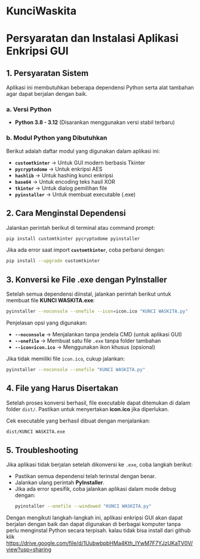 # KunciWaskita
# Persyaratan dan Instalasi Aplikasi Enkripsi GUI

## 1. Persyaratan Sistem
Aplikasi ini membutuhkan beberapa dependensi Python serta alat tambahan agar dapat berjalan dengan baik.

### a. Versi Python
- **Python 3.8 - 3.12** (Disarankan menggunakan versi stabil terbaru)

### b. Modul Python yang Dibutuhkan
Berikut adalah daftar modul yang digunakan dalam aplikasi ini:
- **`customtkinter`** → Untuk GUI modern berbasis Tkinter
- **`pycryptodome`** → Untuk enkripsi AES
- **`hashlib`** → Untuk hashing kunci enkripsi
- **`base64`** → Untuk encoding teks hasil XOR
- **`tkinter`** → Untuk dialog pemilihan file
- **`pyinstaller`** → Untuk membuat executable (.exe)

## 2. Cara Menginstal Dependensi
Jalankan perintah berikut di terminal atau command prompt:
```sh
pip install customtkinter pycryptodome pyinstaller
```
Jika ada error saat import **`customtkinter`**, coba perbarui dengan:
```sh
pip install --upgrade customtkinter
```

## 3. Konversi ke File .exe dengan PyInstaller
Setelah semua dependensi diinstal, jalankan perintah berikut untuk membuat file **KUNCI WASKITA.exe**:
```sh
pyinstaller --noconsole --onefile --icon=icon.ico "KUNCI WASKITA.py"
```
Penjelasan opsi yang digunakan:
- **`--noconsole`** → Menjalankan tanpa jendela CMD (untuk aplikasi GUI)
- **`--onefile`** → Membuat satu file `.exe` tanpa folder tambahan
- **`--icon=icon.ico`** → Menggunakan ikon khusus (opsional)

Jika tidak memiliki file `icon.ico`, cukup jalankan:
```sh
pyinstaller --noconsole --onefile "KUNCI WASKITA.py"
```

## 4. File yang Harus Disertakan
Setelah proses konversi berhasil, file executable dapat ditemukan di dalam folder `dist/`. Pastikan untuk menyertakan **icon.ico** jika diperlukan.

Cek executable yang berhasil dibuat dengan menjalankan:
```sh
dist/KUNCI WASKITA.exe
```

## 5. Troubleshooting
Jika aplikasi tidak berjalan setelah dikonversi ke `.exe`, coba langkah berikut:
- Pastikan semua dependensi telah terinstal dengan benar.
- Jalankan ulang perintah **PyInstaller**.
- Jika ada error spesifik, coba jalankan aplikasi dalam mode debug dengan:
  ```sh
  pyinstaller --onefile --windowed "KUNCI WASKITA.py"
  ```

Dengan mengikuti langkah-langkah ini, aplikasi enkripsi GUI akan dapat berjalan dengan baik dan dapat digunakan di berbagai komputer tanpa perlu menginstal Python secara terpisah.
kalau tidak bisa install dari github klik https://drive.google.com/file/d/1UubwbpbHMa4Kth_IYwM7F7YJzUKaTV0V/view?usp=sharing
